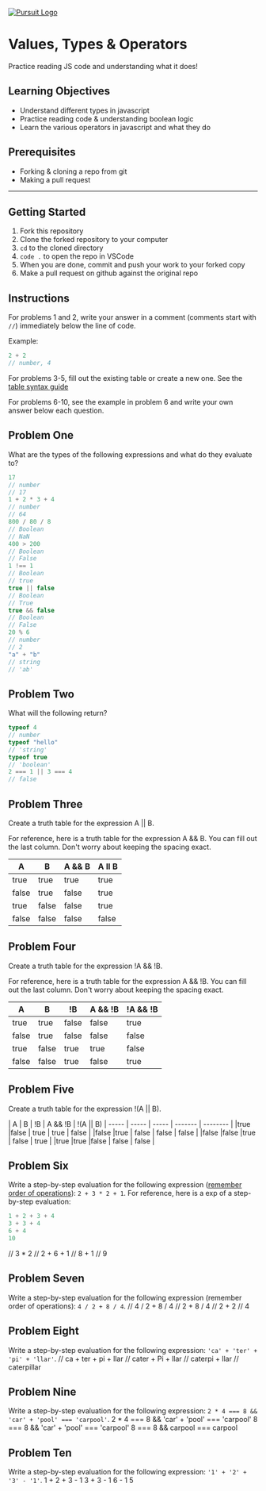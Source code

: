 [![Pursuit Logo](https://avatars1.githubusercontent.com/u/5825944?s=200&v=4)](https://pursuit.org)

# Values, Types & Operators

Practice reading JS code and understanding what it does!

## Learning Objectives

- Understand different types in javascript
- Practice reading code & understanding boolean logic
- Learn the various operators in javascript and what they do

## Prerequisites

- Forking & cloning a repo from git
- Making a pull request

---

## Getting Started

1. Fork this repository
1. Clone the forked repository to your computer
1. `cd` to the cloned directory
1. `code .` to open the repo in VSCode
1. When you are done, commit and push your work to your forked copy
1. Make a pull request on github against the original repo

## Instructions

For problems 1 and 2, write your answer in a comment (comments start with `//`) immediately below the line of code.

Example:

```js
2 + 2
// number, 4
```

For problems 3-5, fill out the existing table or create a new one. See the [table syntax guide](https://www.markdownguide.org/extended-syntax#tables)

For problems 6-10, see the example in problem 6 and write your own answer below each question.



## Problem One

What are the types of the following expressions and what do they evaluate to?

```js
17
// number
// 17
1 + 2 * 3 + 4
// number
// 64
800 / 80 / 8
// Boolean
// NaN
400 > 200
// Boolean
// False
1 !== 1
// Boolean
// true
true || false
// Boolean
// True
true && false
// Boolean
// False
20 % 6
// number
// 2
"a" + "b"
// string
// 'ab'
```

## Problem Two

What will the following return?

```js
typeof 4
// number
typeof "hello"
// 'string'
typeof true
// 'boolean'
2 === 1 || 3 === 4
// false
```

## Problem Three

Create a truth table for the expression A || B.

For reference, here is a truth table for the expression A && B. You can fill out the last column. Don't worry about keeping the spacing exact.

| A     | B     | A && B |  A ll B   |
| ----- | ----- | ------ | ---------- |
| true  | true  | true   |  true  |
| false | true  | false  |  true    |
| true  | false | false  |  true    |
| false | false | false  |  false   |

## Problem Four

Create a truth table for the expression !A && !B.

For reference, here is a truth table for the expression A && !B. You can fill out the last column. Don't worry about keeping the spacing exact.

| A     | B     | !B    | A && !B | !A && !B |
| ----- | ----- | ----- | ------- | -------- |
| true  | true  | false | false   |   true   |
| false | true  | false | false   |   false  |
| true  | false | true  | true    |   false   |
| false | false | true  | false   |   true  |

## Problem Five

Create a truth table for the expression !(A || B).

| A     | B     | !B    | A && !B | !(A || B)
| ----- | ----- | ----- | ------- | -------- |
|true   |false  |  true |  true   |  false   |
|false  |true   | false | false   |  false   |
|false  |false  |true   | false   |  true    |
|true   |true   |false  | false   |  false   |




## Problem Six

Write a step-by-step evaluation for the following expression ([remember order of operations](https://www.mathsisfun.com/operation-order-pemdas.html)): `2 + 3 * 2 + 1`.
For reference, here is a exp of a step-by-step evaluation:

```js
1 + 2 + 3 + 4
3 + 3 + 4
6 + 4
10
```
// 3 * 2
// 2 + 6 + 1
// 8 + 1
// 9

## Problem Seven

Write a step-by-step evaluation for the following expression (remember order of operations): `4 / 2 + 8 / 4`.
// 4 / 2 + 8 / 4
// 2 + 8 / 4
// 2 + 2
// 4
## Problem Eight

Write a step-by-step evaluation for the following expression: `'ca' + 'ter' + 'pi' + 'llar'`.
// ca + ter + pi + llar
// cater + Pi + llar
// caterpi + llar
// caterpillar
## Problem Nine

Write a step-by-step evaluation for the following expression: `2 * 4 === 8 && 'car' + 'pool' === 'carpool'`.
2 * 4 === 8 && 'car' + 'pool' === 'carpool'
8 === 8 && 'car' + 'pool' === 'carpool'
8 === 8 && carpool === carpool
## Problem Ten

Write a step-by-step evaluation for the following expression: `'1' + '2' + '3' - '1'`.
1 + 2 + 3 - 1
3 + 3 - 1
6 - 1
5